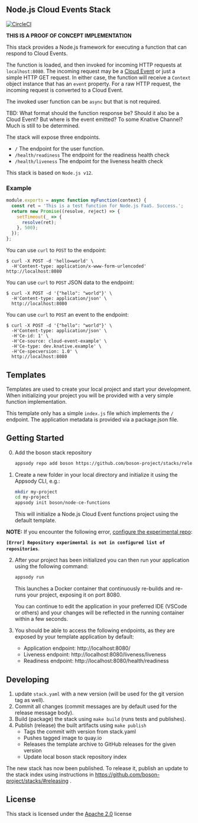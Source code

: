 ## Node.js Cloud Events Stack

[![CircleCI](https://circleci.com/gh/boson-project/node-ce-functions/tree/master.svg?style=svg)](https://circleci.com/gh/boson-project/node-ce-functions/tree/master)

**THIS IS A PROOF OF CONCEPT IMPLEMENTATION**

This stack provides a Node.js framework for executing a function that
can respond to Cloud Events.

The function is loaded, and then invoked for incoming HTTP requests
at `localhost:8080`. The incoming request may be a
[Cloud Event](https://github.com/cloudevents/sdk-javascript#readme.) or
just a simple HTTP GET request. In either case, the function will receive
a `Context` object instance that has an `event` property. For a raw HTTP
request, the incoming request is converted to a Cloud Event.

The invoked user function can be `async` but that is not required.

TBD: What format should the function response be? Should it also be a Cloud
Event? But where is the event emitted? To some Knative Channel? Much is
still to be determined.

The stack will expose three endpoints.

  * `/` The endpoint for the user function.
  * `/health/readiness` The endpoint for the readiness health check
  * `/health/liveness` The endpoint for the liveness health check

This stack is based on `Node.js v12`.

### Example

```js
module.exports = async function myFunction(context) {
  const ret = 'This is a test function for Node.js FaaS. Success.';
  return new Promise((resolve, reject) => {
    setTimeout(_ => {
      resolve(ret);
    }, 500);
  });
};
```

You can use `curl` to `POST` to the endpoint:
```console
$ curl -X POST -d 'hello=world' \
  -H'Content-type: application/x-www-form-urlencoded' http://localhost:8080
```

You can use `curl` to `POST` JSON data to the endpoint:
```console
$ curl -X POST -d '{"hello": "world"}' \
  -H'Content-type: application/json' \
  http://localhost:8080
```

You can use `curl` to `POST` an event to the endpoint:
```console
$ curl -X POST -d '{"hello": "world"}' \
  -H'Content-type: application/json' \
  -H'Ce-id: 1' \
  -H'Ce-source: cloud-event-example' \
  -H'Ce-type: dev.knative.example' \
  -H'Ce-specversion: 1.0' \
  http://localhost:8080
```

## Templates

Templates are used to create your local project and start your development. When initializing your project you will be provided with a very simple function implementation.

This template only has a simple `index.js` file which implements the `/` endpoint. The application metadata is provided via a package.json file.

## Getting Started

0. Add the boson stack repository

    ```bash
    appsody repo add boson https://github.com/boson-project/stacks/releases/latest/download/boson-index.yaml
    ```

1. Create a new folder in your local directory and initialize it using the Appsody CLI, e.g.:

    ```bash
    mkdir my-project
    cd my-project
    appsody init boson/node-ce-functions
    ```

    This will initialize a Node.js Cloud Event functions project using the default template.

**NOTE:** If you encounter the following error, [configure the experimental repo](#Configuring-Experimental-Repo):

**`[Error] Repository experimental is not in configured list of repositories`**.

2. After your project has been initialized you can then run your application using the following command:

    ```bash
    appsody run
    ```

    This launches a Docker container that continuously re-builds and re-runs your project, exposing it on port 8080.

    You can continue to edit the application in your preferred IDE (VSCode or others) and your changes will be reflected in the running container within a few seconds.

3. You should be able to access the following endpoints, as they are exposed by your template application by default:

    - Application endpoint: http://localhost:8080/
    - Liveness endpoint: http://localhost:8080/liveness/liveness
    - Readiness endpoint: http://localhost:8080/health/readiness


## Developing

1) update `stack.yaml` with a new version (will be used for the git version tag as well).
2) Commit all changes (commit messages are by default used for the release message body).
3) Build (package) the stack using `make build`  (runs tests and publishes).
4) Publish (release) the built artifacts using `make publish`
   - Tags the commit with version from stack.yaml
   - Pushes tagged image to quay.io
   - Releases the template archive to GitHub releases for the given version
   - Update local boson stack repository index

The new stack has now been published.  To release it, publish an update to the stack index using instructions in https://github.com/boson-project/stacks/#releasing .

## License

This stack is licensed under the [Apache 2.0](./image/LICENSE) license
